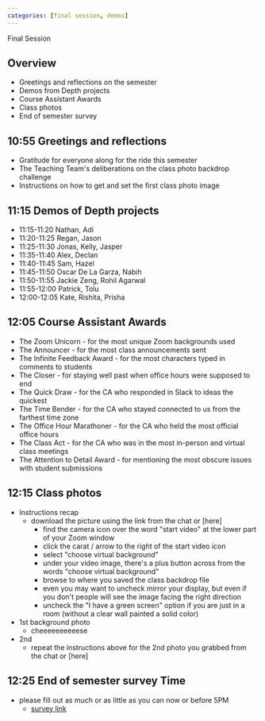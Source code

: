 ```yaml
---
categories: [final session, demos]
---
```


Final Session


## Overview
  * Greetings and reflections on the semester
  * Demos from Depth projects
  * Course Assistant Awards
  * Class photos
  * End of semester survey


## 10:55 Greetings and reflections
  * Gratitude for everyone along for the ride this semester
  * The Teaching Team's deliberations on the class photo backdrop challenge
  * Instructions on how to get and set the first class photo image


## 11:15 Demos of Depth projects
  * 11:15-11:20 Nathan, Adi
  * 11:20-11:25 Regan, Jason
  * 11:25-11:30 Jonas, Kelly, Jasper
  * 11:35-11:40 Alex, Declan
  * 11:40-11:45 Sam, Hazel
  * 11:45-11:50 Oscar De La Garza, Nabih
  * 11:50-11:55 Jackie Zeng, Rohil Agarwal
  * 11:55-12:00 Patrick, Tolu
  * 12:00-12:05 Kate, Rishita, Prisha


## 12:05 Course Assistant Awards
  * The Zoom Unicorn - for the most unique Zoom backgrounds used
  * The Announcer - for the most class announcements sent
  * The Infinite Feedback Award - for the most characters typed in comments to students
  * The Closer - for staying well past when office hours were supposed to end
  * The Quick Draw - for the CA who responded in Slack to ideas the quickest
  * The Time Bender - for the CA who stayed connected to us from the farthest time zone
  * The Office Hour Marathoner - for the CA who held the most official office hours
  * The Class Act - for the CA who was in the most in-person and virtual class meetings
  * The Attention to Detail Award - for mentioning the most obscure issues with student submissions


## 12:15 Class photos
  * Instructions recap
    * download the picture using the link from the chat or [here]
      * find the camera icon over the word "start video" at the lower part of your Zoom window
      * click the carat / arrow to the right of the start video icon
      * select "choose virtual background"
      * under your video image, there's a plus button across from the words "choose virtual background"
      * browse to where you saved the class backdrop file
      * even you may want to uncheck mirror your display, but even if you don't people will see the image facing the right direction
      * uncheck the "I have a green screen" option if you are just in a room (without a clear wall painted a solid color)
  * 1st background photo
    * cheeeeeeeeeese
  * 2nd
    * repeat the instructions above for the 2nd photo you grabbed from the chat or [here]


## 12:25 End of semester survey Time
  * please fill out as much or as little as you can now or before 5PM
    * [survey link](https://forms.gle/TpHJYSL7fBXq2fqP7)
